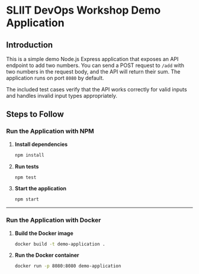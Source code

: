 # SLIIT DevOps Workshop Demo Application

## Introduction

This is a simple demo Node.js Express application that exposes an API endpoint to add two numbers. You can send a POST request to `/add` with two numbers in the request body, and the API will return their sum. The application runs on port `8080` by default.

The included test cases verify that the API works correctly for valid inputs and handles invalid input types appropriately.

## Steps to Follow

### Run the Application with NPM

1. **Install dependencies**

   ```bash
   npm install
   ```

2. **Run tests**

   ```bash
   npm test
   ```

3. **Start the application**
   ```bash
   npm start
   ```

---

### Run the Application with Docker

1. **Build the Docker image**

   ```bash
   docker build -t demo-application .
   ```

2. **Run the Docker container**
   ```bash
   docker run -p 8080:8080 demo-application
   ```
